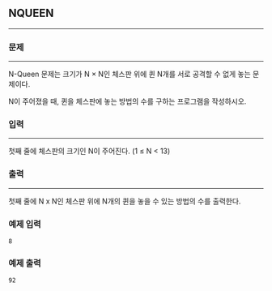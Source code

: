 ## NQUEEN
***
### 문제
***
N-Queen 문제는 크기가 N × N인 체스판 위에 퀸 N개를 서로 공격할 수 없게 놓는 문제이다.

N이 주어졌을 때, 퀸을 체스판에 놓는 방법의 수를 구하는 프로그램을 작성하시오.


### 입력
***
첫째 줄에 체스판의 크기인 N이 주어진다. (1 ≤ N < 13)
 
### 출력
***
첫째 줄에 N x N인 체스판 위에 N개의 퀸을 놓을 수 있는 방법의 수를 출력한다.

### 예제 입력
```
8
```
### 예제 출력
```
92
```
